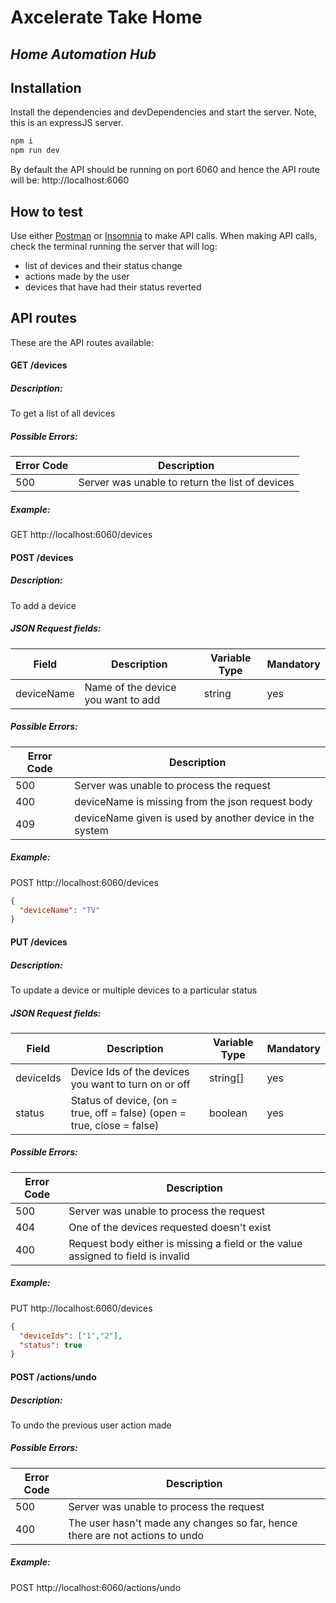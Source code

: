 # Axcelerate Take Home
## _Home Automation Hub_

## Installation

Install the dependencies and devDependencies and start the server. Note, this is an expressJS server.

```sh
npm i
npm run dev
```

By default the API should be running on port 6060 and hence the API route will be: http://localhost:6060

## How to test 

Use either [Postman](https://www.postman.com/downloads/) or [Insomnia](https://insomnia.rest/download) to make API calls.
When making API calls, check the terminal running the server that will log:
- list of devices and their status change
- actions made by the user
- devices that have had their status reverted

## API routes
These are the API routes available:

#### **GET** /devices
#####  Description: 
To get a list of all devices

##### Possible Errors:
| Error Code | Description |
| ----------- | ----------- | 
| 500 | Server was unable to return the list of devices | 

##### Example:
GET http://localhost:6060/devices


#### **POST** /devices
##### Description: 
To add a device

##### JSON Request fields:

| Field | Description | Variable Type |Mandatory |
| ----------- | ----------- | ----------- | ----------- |
| deviceName | Name of the device you want to add | string | yes

##### Possible Errors:
| Error Code | Description |
| ----------- | ----------- | 
| 500 | Server was unable to process the request | 
| 400 | deviceName is missing from the json request body | 
| 409 | deviceName given is used by another device in the system | 

##### Example:
POST http://localhost:6060/devices
```json
{
  "deviceName": "TV"
}
```


#### **PUT** /devices
##### Description: 
To update a device or multiple devices to a particular status

#####  JSON Request fields:
| Field | Description | Variable Type |Mandatory |
| ----------- | ----------- | ----------- | ----------- |
| deviceIds | Device Ids of the devices you want to turn on or off | string[] | yes
| status | Status of device, (on = true, off = false) (open = true, close = false) | boolean | yes

##### Possible Errors:
| Error Code | Description |
| ----------- | ----------- | 
| 500 | Server was unable to process the request | 
| 404 | One of the devices requested doesn't exist | 
| 400 | Request body either is missing a field or the value assigned to field is invalid  | 

##### Example:
PUT http://localhost:6060/devices
```json
{
  "deviceIds": ["1","2"],
  "status": true
}
```


#### **POST** /actions/undo
##### Description: 
To undo the previous user action made

##### Possible Errors:
| Error Code | Description |
| ----------- | ----------- | 
| 500 | Server was unable to process the request | 
| 400 | The user hasn't made any changes so far, hence there are not actions to undo | 


##### Example:
POST http://localhost:6060/actions/undo
